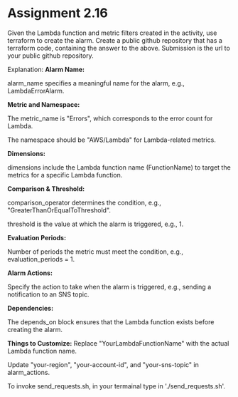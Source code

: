# Assignment 2.16
Given the Lambda function and metric filters created in the activity, use terraform to create the alarm.
Create a public github repository that has a terraform code, containing the answer to the above.
Submission is the url to your public github repository.

Explanation:
**Alarm Name:**

alarm_name specifies a meaningful name for the alarm, e.g., LambdaErrorAlarm.

**Metric and Namespace:**

The metric_name is "Errors", which corresponds to the error count for Lambda.

The namespace should be "AWS/Lambda" for Lambda-related metrics.

**Dimensions:**

dimensions include the Lambda function name (FunctionName) to target the metrics for a specific Lambda function.

**Comparison & Threshold:**

comparison_operator determines the condition, e.g., "GreaterThanOrEqualToThreshold".

threshold is the value at which the alarm is triggered, e.g., 1.

**Evaluation Periods:**

Number of periods the metric must meet the condition, e.g., evaluation_periods = 1.

**Alarm Actions:**

Specify the action to take when the alarm is triggered, e.g., sending a notification to an SNS topic.

**Dependencies:**

The depends_on block ensures that the Lambda function exists before creating the alarm.

**Things to Customize:**
Replace "YourLambdaFunctionName" with the actual Lambda function name.

Update "your-region", "your-account-id", and "your-sns-topic" in alarm_actions.

To invoke send_requests.sh, in your termainal type in './send_requests.sh'.

